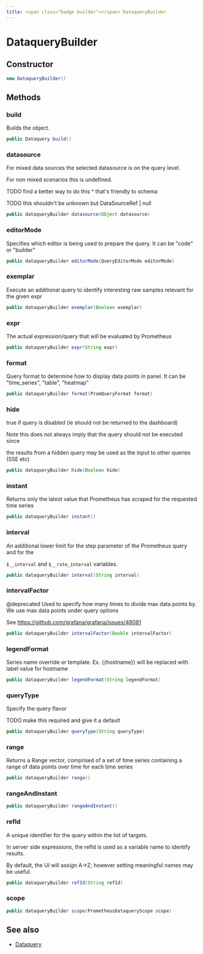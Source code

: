 ```yaml
---
title: <span class="badge builder"></span> DataqueryBuilder
---
```

# <span class="badge builder"></span> DataqueryBuilder

## Constructor

```java
new DataqueryBuilder()
```
## Methods

### <span class="badge object-method"></span> build

Builds the object.

```java
public Dataquery build()
```

### <span class="badge object-method"></span> datasource

For mixed data sources the selected datasource is on the query level.

For non mixed scenarios this is undefined.

TODO find a better way to do this ^ that's friendly to schema

TODO this shouldn't be unknown but DataSourceRef | null

```java
public dataqueryBuilder datasource(Object datasource)
```

### <span class="badge object-method"></span> editorMode

Specifies which editor is being used to prepare the query. It can be "code" or "builder"

```java
public dataqueryBuilder editorMode(QueryEditorMode editorMode)
```

### <span class="badge object-method"></span> exemplar

Execute an additional query to identify interesting raw samples relevant for the given expr

```java
public dataqueryBuilder exemplar(Boolean exemplar)
```

### <span class="badge object-method"></span> expr

The actual expression/query that will be evaluated by Prometheus

```java
public dataqueryBuilder expr(String expr)
```

### <span class="badge object-method"></span> format

Query format to determine how to display data points in panel. It can be "time_series", "table", "heatmap"

```java
public dataqueryBuilder format(PromQueryFormat format)
```

### <span class="badge object-method"></span> hide

true if query is disabled (ie should not be returned to the dashboard)

Note this does not always imply that the query should not be executed since

the results from a hidden query may be used as the input to other queries (SSE etc)

```java
public dataqueryBuilder hide(Boolean hide)
```

### <span class="badge object-method"></span> instant

Returns only the latest value that Prometheus has scraped for the requested time series

```java
public dataqueryBuilder instant()
```

### <span class="badge object-method"></span> interval

An additional lower limit for the step parameter of the Prometheus query and for the

`$__interval` and `$__rate_interval` variables.

```java
public dataqueryBuilder interval(String interval)
```

### <span class="badge object-method"></span> intervalFactor

@deprecated Used to specify how many times to divide max data points by. We use max data points under query options

See https://github.com/grafana/grafana/issues/48081

```java
public dataqueryBuilder intervalFactor(Double intervalFactor)
```

### <span class="badge object-method"></span> legendFormat

Series name override or template. Ex. {{hostname}} will be replaced with label value for hostname

```java
public dataqueryBuilder legendFormat(String legendFormat)
```

### <span class="badge object-method"></span> queryType

Specify the query flavor

TODO make this required and give it a default

```java
public dataqueryBuilder queryType(String queryType)
```

### <span class="badge object-method"></span> range

Returns a Range vector, comprised of a set of time series containing a range of data points over time for each time series

```java
public dataqueryBuilder range()
```

### <span class="badge object-method"></span> rangeAndInstant

```java
public dataqueryBuilder rangeAndInstant()
```

### <span class="badge object-method"></span> refId

A unique identifier for the query within the list of targets.

In server side expressions, the refId is used as a variable name to identify results.

By default, the UI will assign A->Z; however setting meaningful names may be useful.

```java
public dataqueryBuilder refId(String refId)
```

### <span class="badge object-method"></span> scope

```java
public dataqueryBuilder scope(PrometheusDataqueryScope scope)
```

## See also

 * <span class="badge object-type-class"></span> [Dataquery](./object-Dataquery.md)
